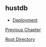 hustdb
--

* [Deployment](hustdb/deploy.md)

[Previous Chapter](index.md)

[Root Directory](../index.md)